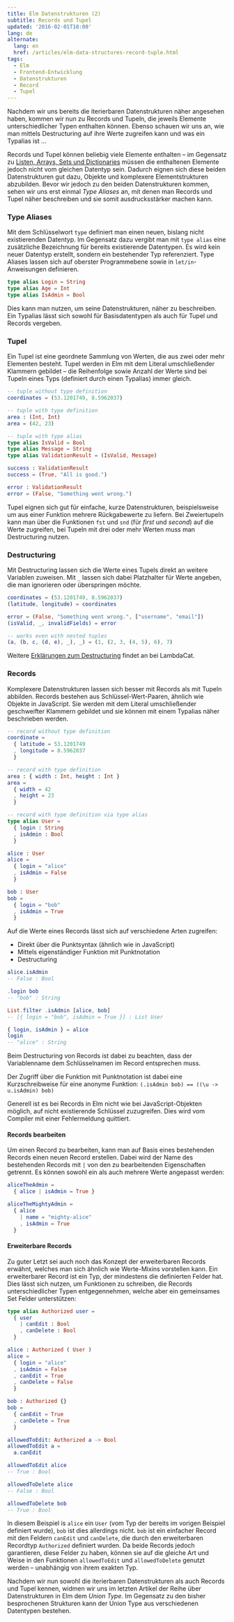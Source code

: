```yaml
---
title: Elm Datenstrukturen (2)
subtitle: Records und Tupel
updated: '2016-02-01T10:00'
lang: de
alternate:
  lang: en
  href: /articles/elm-data-structures-record-tuple.html
tags:
  - Elm
  - Frontend-Entwicklung
  - Datenstrukturen
  - Record
  - Tupel
---
```


Nachdem wir uns bereits die iterierbaren Datenstrukturen näher angesehen haben, kommen wir nun zu Records und Tupeln, die jeweils Elemente unterschiedlicher Typen enthalten können. Ebenso schauen wir uns an, wie man mittels Destructuring auf ihre Werte zugreifen kann und was ein Typalias ist … <!-- more -->

Records und Tupel können beliebig viele Elemente enthalten – im Gegensatz zu [Listen, Arrays, Sets und Dictionaries](/articles/elm-datenstrukturen-list-array-set-dict.html) müssen die enthaltenen Elemente jedoch nicht vom gleichen Datentyp sein. Dadurch eignen sich diese beiden Datenstrukturen gut dazu, Objekte und komplexere Elementstrukturen abzubilden. Bevor wir jedoch zu den beiden Datenstrukturen kommen, sehen wir uns erst einmal _Type Aliases_ an, mit denen man Records und Tupel näher beschreiben und sie somit ausdrucksstärker machen kann.

### Type Aliases

Mit dem Schlüsselwort `type` definiert man einen neuen, bislang nicht existierenden Datentyp. Im Gegensatz dazu vergibt man mit `type alias` eine zusätzliche Bezeichnung für bereits existierende Datentypen. Es wird kein neuer Datentyp erstellt, sondern ein bestehender Typ referenziert. Type Aliases lassen sich auf oberster Programmebene sowie in `let/in`-Anweisungen definieren.

```elm
type alias Login = String
type alias Age = Int
type alias IsAdmin = Bool
```

Dies kann man nutzen, um seine Datenstrukturen, näher zu beschreiben. Ein Typalias lässt sich sowohl für Basisdatentypen als auch für Tupel und Records vergeben.

### Tupel

Ein Tupel ist eine geordnete Sammlung von Werten, die aus zwei oder mehr Elementen besteht. Tupel werden in Elm mit dem Literal umschließender Klammern gebildet – die Reihenfolge sowie Anzahl der Werte sind bei Tupeln eines Typs (definiert durch einen Typalias) immer gleich.

```elm
-- tuple without type definition
coordinates = (53.1201749, 8.5962037)

-- tuple with type definition
area : (Int, Int)
area = (42, 23)

-- tuple with type alias
type alias IsValid = Bool
type alias Message = String
type alias ValidationResult = (IsValid, Message)

success : ValidationResult
success = (True, "All is good.")

error : ValidationResult
error = (False, "Something went wrong.")
```

Tupel eignen sich gut für einfache, kurze Datenstrukturen, beispielsweise um aus einer Funktion mehrere Rückgabewerte zu liefern. Bei Zweiertupeln kann man über die Funktionen `fst` und `snd` (für _first_ und _second_) auf die Werte zugreifen, bei Tupeln mit drei oder mehr Werten muss man Destructuring nutzen.

### Destructuring

Mit Destructuring lassen sich die Werte eines Tupels direkt an weitere Variablen zuweisen. Mit `_` lassen sich dabei Platzhalter für Werte angeben, die man ignorieren oder überspringen möchte.

```elm
coordinates = (53.1201749, 8.5962037)
(latitude, longitude) = coordinates

error = (False, "Something went wrong.", ["username", "email"])
(isValid, _, invalidFields) = error

-- works even with nested tuples
(a, (b, c, (d, e), _), _) = (1, (2, 3, (4, 5), 6), 7)
```

Weitere [Erklärungen zum Destructuring](http://www.lambdacat.com/road-to-elm-destructuring/) findet an bei LambdaCat.

### Records

Komplexere Datenstrukturen lassen sich besser mit Records als mit Tupeln abbilden. Records bestehen aus Schlüssel-Wert-Paaren, ähnlich wie Objekte in JavaScript. Sie werden mit dem Literal umschließender geschweifter Klammern gebildet und sie können mit einem Typalias näher beschrieben werden.

```elm
-- record without type definition
coordinate =
  { latitude = 53.1201749
  , longitude = 8.5962037
  }

-- record with type definition
area : { width : Int, height : Int }
area =
  { width = 42
  , height = 23
  }

-- record with type definition via type alias
type alias User =
  { login : String
  , isAdmin : Bool
  }

alice : User
alice =
  { login = "alice"
  , isAdmin = False
  }

bob : User
bob =
  { login = "bob"
  , isAdmin = True
  }
```

Auf die Werte eines Records lässt sich auf verschiedene Arten zugreifen:
- Direkt über die Punktsyntax (ähnlich wie in JavaScript)
- Mittels eigenständiger Funktion mit Punktnotation
- Destructuring

```elm
alice.isAdmin
-- False : Bool

.login bob
-- "bob" : String

List.filter .isAdmin [alice, bob]
-- [{ login = "bob", isAdmin = True }] : List User

{ login, isAdmin } = alice
login
-- "alice" : String
```

Beim Destructuring von Records ist dabei zu beachten, dass der Variablenname dem Schlüsselnamen im Record entsprechen muss.

Der Zugriff über die Funktion mit Punktnotation ist dabei eine Kurzschreibweise für eine anonyme Funktion: `(.isAdmin bob) == ((\u -> u.isAdmin) bob)`

Generell ist es bei Records in Elm nicht wie bei JavaScript-Objekten möglich, auf nicht existierende Schlüssel zuzugreifen. Dies wird vom Compiler mit einer Fehlermeldung quittiert.

#### Records bearbeiten

Um einen Record zu bearbeiten, kann man auf Basis eines bestehenden Records einen neuen Record erstellen. Dabei wird der Name des bestehenden Records mit `|` von den zu bearbeitenden Eigenschaften getrennt. Es können sowohl ein als auch mehrere Werte angepasst werden:

```elm
aliceTheAdmin =
  { alice | isAdmin = True }

aliceTheMightyAdmin =
  { alice
    | name = "mighty-alice"
    , isAdmin = True
  }
```

#### Erweiterbare Records

Zu guter Letzt sei auch noch das Konzept der erweiterbaren Records erwähnt, welches man sich ähnlich wie Werte-Mixins vorstellen kann. Ein erweiterbarer Record ist ein Typ, der mindestens die definierten Felder hat. Dies lässt sich nutzen, um Funktionen zu schreiben, die Records unterschiedlicher Typen entgegennehmen, welche aber ein gemeinsames Set Felder unterstützen:

```elm
type alias Authorized user =
  { user
    | canEdit : Bool
    , canDelete : Bool
  }

alice : Authorized ( User )
alice =
  { login = "alice"
  , isAdmin = False
  , canEdit = True
  , canDelete = False
  }

bob : Authorized {}
bob =
  { canEdit = True
  , canDelete = True
  }

allowedToEdit: Authorized a -> Bool
allowedToEdit a =
  a.canEdit

allowedToEdit alice
-- True : Bool

allowedToDelete alice
-- False : Bool

allowedToDelete bob
-- True : Bool
```

In diesem Beispiel is `alice` ein `User` (vom Typ der bereits im vorigen Beispiel definiert wurde), `bob` ist dies allerdings nicht. `bob` ist ein einfacher Record mit den Feldern `canEdit` und `canDelete`, die durch den erweiterbaren Recordtyp `Authorized` definiert wurden. Da beide Records jedoch garantieren, diese Felder zu haben, können sie auf die gleiche Art und Weise in den Funktionen `allowedToEdit` und `allowedToDelete` genutzt werden – unabhängig von ihrem exakten Typ.

Nachdem wir nun sowohl die iterierbaren Datenstrukturen als auch Records und Tupel kennen, widmen wir uns im letzten Artikel der Reihe über Datenstrukturen in Elm dem _Union Type_. Im Gegensatz zu den bisher besprochenen Strukturen kann der Union Type aus verschiedenen Datentypen bestehen.
